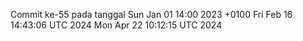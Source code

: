 Commit ke-55 pada tanggal Sun Jan 01 14:00 2023 +0100
Fri Feb 16 14:43:06 UTC 2024
Mon Apr 22 10:12:15 UTC 2024
